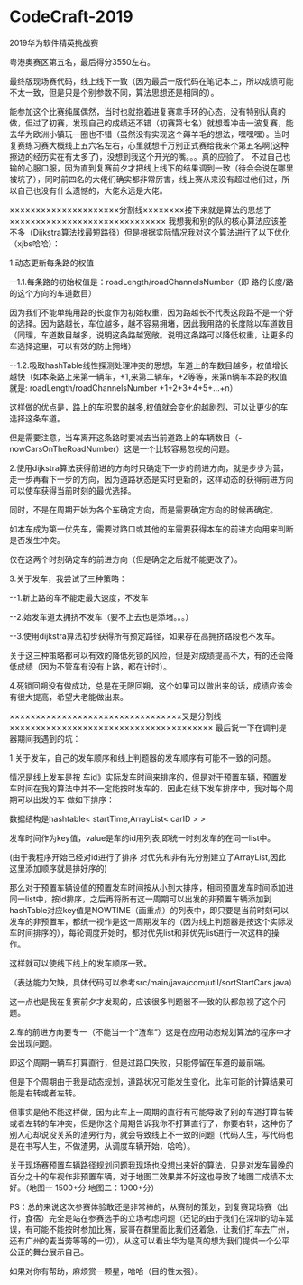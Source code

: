 # CodeCraft-2019
2019华为软件精英挑战赛 

粤港奥赛区第五名，最后得分3550左右。

   最终版现场赛代码，线上线下一致（因为最后一版代码在笔记本上，所以成绩可能不太一致，但是只是个别参数不同，算法思想还是相同的）。

   能参加这个比赛纯属偶然，当时也就抱着进复赛拿手环的心态，没有特别认真的做，但过了初赛，发现自己的成绩还不错（初赛第七名）就想着冲击一波复赛，能去华为欧洲小镇玩一圈也不错（虽然没有实现这个薅羊毛的想法，嘿嘿嘿）。当时复赛练习赛大概线上五六名左右，心里就想千万别正式赛给我来个第五名啊(这种擦边的经历实在有太多了)，没想到我这个开光的嘴。。。真的应验了。
   不过自己也输的心服口服，因为直到复赛前夕才把线上线下的结果调到一致（待会会说在哪里被坑了），同时前四名的大佬们确实都非常厉害，线上赛从来没有超过他们过，所以自己也没有什么遗憾的，大佬永远是大佬。

×××××××××××××××××××××分割线××××××××接下来就是算法的思想了××××××××××××××××××××××××××××××
   我想我和别的队的核心算法应该差不多（Dijkstra算法找最短路径）但是根据实际情况我对这个算法进行了以下优化（xjbs哈哈）：
   
1.动态更新每条路的权值

   --1.1.每条路的初始权值是：roadLength/roadChannelsNumber（即 路的长度/路的这个方向的车道数目）
   
   因为我们不能单纯用路的长度作为初始权重，因为路越长不代表这段路不是一个好的选择。因为路越长，车位越多，越不容易拥堵，因此我用路的长度除以车道数目（同理，车道数目越多，说明这条路越宽敞。说明这条路可以降低权重，让更多的车选择这里，可以有效的防止拥堵）
   
   --1.2.吸取hashTable线性探测处理冲突的思想，车道上的车数目越多，权值增长越快（如本条路上来第一辆车，+1,来第二辆车，+2等等，来第n辆车本路的权值就是: 
   roadLength/roadChannelsNumber +1+2+3+4+5+...+n）
    
   这样做的优点是，路上的车积累的越多,权值就会变化的越剧烈，可以让更少的车选择这条车道。
   
   但是需要注意，当车离开这条路时要减去当前道路上的车辆数目（-nowCarsOnTheRoadNumber）这是一个比较容易忽视的问题。
    
2.使用dijkstra算法获得前进的方向时只确定下一步的前进方向，就是步步为营，走一步再看下一步的方向，因为道路状态是实时更新的，这样动态的获得前进方向可以使车获得当前时刻的最优选择。

  同时，不是在周期开始为各个车确定方向，而是需要确定方向的时候再确定。
  
  如本车成为第一优先车，需要过路口或其他的车需要获得本车的前进方向用来判断是否发生冲突。
  
  仅在这两个时刻确定车的前进方向（但是确定之后就不能更改了）。

3.关于发车，我尝试了三种策略：

   --1.新上路的车不能走最大速度，不发车
   
   --2.始发车道太拥挤不发车（要不上去也是添堵。。。）
   
   --3.使用dijkstra算法初步获得所有预定路径，如果存在高拥挤路段也不发车。
   
   关于这三种策略都可以有效的降低死锁的风险，但是对成绩提高不大，有的还会降低成绩（因为不管车有没有上路，都在计时）。
  
 4.死锁回朔没有做成功，总是在无限回朔，这个如果可以做出来的话，成绩应该会有很大提高，希望大老能做出来。
 
 ×××××××××××××××××××××××××××××××××又是分割线×××××××××××××××××××××××××××××××××××××××
 最后说一下在调判提器期间我遇到的坑：
 
 1.关于发车，自己的发车顺序和线上判题器的发车顺序有可能不一致的问题。
 
   情况是线上发车是按 车id》实际发车时间来排序的，但是对于预置车辆，预置发车时间在我的算法中并不一定能按时发车的，因此在线下发车排序中，我对每个周期可以出发的车 做如下排序：
   
   数据结构是hashtable< startTime,ArrayList< carID > >
   
   发车时间作为key值，value是车的id用列表,即统一时刻发车的在同一list中。
   
   (由于我程序开始已经对id进行了排序 对优先和非有先分别建立了ArrayList,因此这里添加顺序就是排好序的)
   
   那么对于预置车辆设值的预置发车时间按从小到大排序，相同预置发车时间添加进同一list中，按id排序，之后再将所有这一周期可以出发的非预置车辆添加到hashTable对应key值是NOWTIME（画重点）的列表中，即只要是当前时刻可以发车的非预置车，都统一视作是这一周期发车的（因为线上判题器是按这个实际发车时间排序的），每轮调度开始时，都对优先list和非优先list进行一次这样的操作。
   
   这样就可以使线下线上的发车顺序一致。
   
   （表达能力欠缺，具体代码可以参考src/main/java/com/util/sortStartCars.java）
   
   这一点也是我在复赛前夕才发现的，应该很多判题器不一致的队都忽视了这个问题。
    
2.车的前进方向要专一（不能当一个“渣车”）这是在应用动态规划算法的程序中才会出现问题。

   即这个周期一辆车打算直行，但是过路口失败，只能停留在车道的最前端。
    
   但是下个周期由于我是动态规划，道路状况可能发生变化，此车可能的计算结果可能是右转或者左转。
   
   但事实是他不能这样做，因为此车上一周期的直行有可能导致了别的车道打算右转或者左转的车冲突，但是你这个周期告诉我你不打算直行了，你要右转，这种伤了别人心却说没关系的渣男行为，就会导致线上不一致的问题（代码人生，写代码也是在书写人生，不做渣男，从调度车辆开始，哈哈）。

   关于现场赛预置车辆路径规划问题我现场也没想出来好的算法，只是对发车最晚的百分之十的车视作非预置车辆，对于地图二效果并不好这也导致了地图二成绩不太好。（地图一 1500+分 地图二：1900+分）
   
PS：总的来说这次参赛体验敢还是非常棒的，从赛制的策划，到复赛现场赛（出行，食宿）完全是站在参赛选手的立场考虑问题（还记的由于我们在深圳的动车延误，有可能不能按时参加比赛，宸哥在群里面比我们还着急，让我们打车去广州，还有广州的麦当劳等等的一切），从这可以看出华为是真的想为我们提供一个公平公正的舞台展示自己。

如果对你有帮助，麻烦赏一颗星，哈哈（目的性太强）。    
